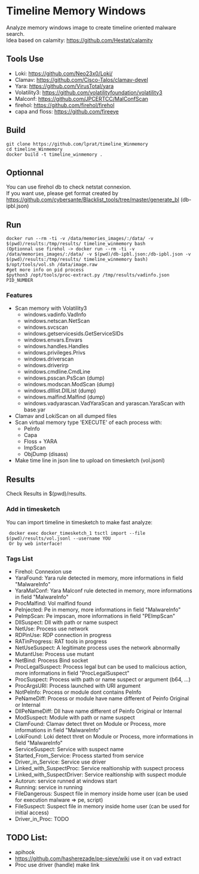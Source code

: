 # Timeline Memory Windows

Analyze memory windows image to create timeline oriented malware search.  
Idea based on calamity: https://github.com/Hestat/calamity  

## Tools Use
  - Loki: https://github.com/Neo23x0/Loki/
  - Clamav: https://github.com/Cisco-Talos/clamav-devel
  - Yara: https://github.com/VirusTotal/yara
  - Volatility3: https://github.com/volatilityfoundation/volatility3
  - Malconf: https://github.com/JPCERTCC/MalConfScan
  - firehol: https://github.com/firehol/firehol
  - capa and floss: https://github.com/fireeye

## Build

```
git clone https://github.com/lprat/timeline_Winmemory
cd timeline_Winmemory
docker build -t timeline_winmemory .
```

## Optionnal

You can use firehol db to check netstat connexion.  
If you want use, please get format created by https://github.com/cybersante/Blacklist_tools/tree/master/generate_bl (db-ipbl.json)  

## Run

```
docker run --rm -ti -v /data/memories_images/:/data/ -v $(pwd)/results:/tmp/results/ timeline_winmemory bash
(Optionnal use firehol -> docker run --rm -ti -v /data/memories_images/:/data/ -v $(pwd)/db-ipbl.json:/db-ipbl.json -v $(pwd)/results:/tmp/results/ timeline_winmemory bash)
$/opt/tools/vol.sh /data/image.raw
#get more info on pid process
$python3 /opt/tools/proc-extract.py /tmp/results/vadinfo.json PID_NUMBER
```

### Features

  - Scan memory with Volatility3
    - windows.vadinfo.VadInfo
    - windows.netscan.NetScan
    - windows.svcscan
    - windows.getservicesids.GetServiceSIDs
    - windows.envars.Envars
    - windows.handles.Handles
    - windows.privileges.Privs
    - windows.driverscan
    - windows.driverirp
    - windows.cmdline.CmdLine
    - windows.psscan.PsScan (dump)
    - windows.modscan.ModScan (dump)
    - windows.dlllist.DllList (dump)
    - windows.malfind.Malfind (dump)
    - windows.vadyarascan.VadYaraScan and yarascan.YaraScan with base.yar
  - Clamav and LokiScan on all dumped files
  - Scan virtual memory type 'EXECUTE' of each process with:
    - PeInfo
    - Capa
    - Floss + YARA
    - ImpScan
    - ObjDump (disass)
  - Make time line in json line to upload on timesketch (vol.jsonl)

## Results

Check Results in $(pwd)/results.  

### Add in timesketch

You can import timeline in timesketch to make fast analyze:
```
 docker exec docker_timesketch_1 tsctl import --file $(pwd)/results/vol.jsonl --username YOU
 Or by web interface!
```

### Tags List

  - Firehol: Connexion use
  - YaraFound: Yara rule detected in memory, more informations in field "MalwareInfo"
  - YaraMalConf: Yara Malconf rule detected in memory, more informations in field "MalwareInfo"
  - ProcMalfind: Vol malfind found
  - PeInjected: Pe in memory, more informations in field "MalwareInfo"
  - PeImpScan: Pe impscan, more informations in field "PEImpScan"
  - DllSuspect: Dll with path or name suspect
  - NetUse: Process use network
  - RDPinUse: RDP connection in progress
  - RATinProgress: RAT tools in progress
  - NetUseSuspect: A legitimate process uses the network abnormally
  - MutantUse: Process use mutant
  - NetBind: Process Bind socket
  - ProcLegalSuspect: Process legal but can be used to malicious action, more informations in field "ProcLegalSuspect"
  - ProcSuspect: Process with path or name suspect or argument (b64, ...)
  - ProcArgsURI: Process launched with URI argument
  - NotPeInfo: Process or module dont contains PeInfo
  - PeNameDiff: Process or module have name different of Peinfo Original or Internal
  - DllPeNameDiff: Dll have name different of Peinfo Original or Internal
  - ModSuspect: Module with path or name suspect
  - ClamFound: Clamav detect thret on Module or Process, more informations in field "MalwareInfo"
  - LokiFound: Loki detect thret on Module or Process, more informations in field "MalwareInfo"
  - ServiceSuspect: Service with suspect name
  - Started_From_Service: Process started from service
  - Driver_in_Service: Service use driver
  - Linked_with_SuspectProc: Service realtionship with suspect process
  - Linked_with_SuspectDriver: Service realtionship with suspect module
  - Autorun: service runned at windows start
  - Running: service in running
  - FileDangerous: Suspect file in memory inside home user (can be used for execution malware => pe, script)
  - FileSuspect: Suspect file in memory inside home user (can be used for initial access)
  - Driver_in_Proc: TODO

## TODO List:
 - apihook
 - https://github.com/hasherezade/pe-sieve/wiki use it on vad extract
 - Proc use driver (handle) make link
